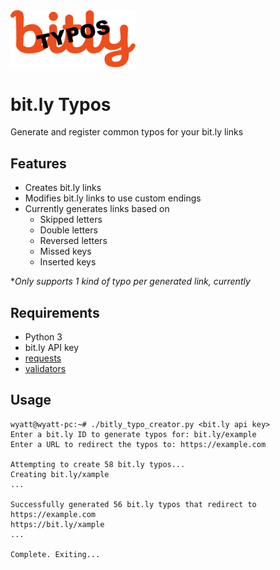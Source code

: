 <img src="bitly-typos.png" alt="bit.ly Typos logo" width="200"/>

# bit.ly Typos
Generate and register common typos for your bit.ly links

## Features
* Creates bit.ly links
* Modifies bit.ly links to use custom endings
* Currently generates links based on
  * Skipped letters
  * Double letters
  * Reversed letters
  * Missed keys
  * Inserted keys

**Only supports 1 kind of typo per generated link, currently*

## Requirements
* Python 3
* bit.ly API key
* [requests](https://pypi.org/project/requests/)
* [validators](https://pypi.org/project/validators/)

## Usage
```
wyatt@wyatt-pc:~# ./bitly_typo_creator.py <bit.ly api key>
Enter a bit.ly ID to generate typos for: bit.ly/example
Enter a URL to redirect the typos to: https://example.com

Attempting to create 58 bit.ly typos...
Creating bit.ly/xample
...

Successfully generated 56 bit.ly typos that redirect to https://example.com
https://bit.ly/xample
...

Complete. Exiting...
```
